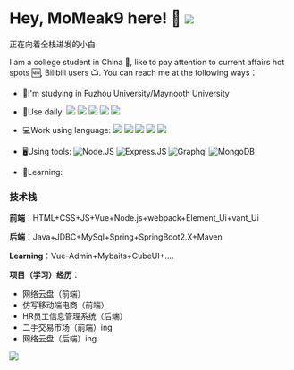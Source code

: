 # Hey, MoMeak9 here! 🎃 ![](https://visitor-badge.glitch.me/badge?page_id=MoMeak9.readme)
正在向着全栈进发的小白

I am a college student in China 🏫, like to pay attention to current affairs hot spots 🆕, Bilibili users 📺. You can reach me at the following ways：

- 🏫I'm studying in Fuzhou University/Maynooth University

- 🤺Use daily:
  ![](https://img.shields.io/badge/OS-Arch%20Linux-33aadd?style=flat-square&logo=arch-linux&logoColor=ffffff)
  ![](https://img.shields.io/badge/Windows-0078D6?style=flat-square&logo=windows&logoColor=ffffff)
  ![](https://img.shields.io/badge/IntelliJ-IDEA-000000?style=flat-square&logo=IntelliJ-IDEA&logoColor=ffffff)
  ![](https://img.shields.io/badge/WebStorm-001010?style=flat-square&logo=WebStorm&logoColor=ffffff)
  ![](https://img.shields.io/badge/Eclipse-IDE-2C2255?style=flat-square&logo=Eclipse-IDE&logoColor=ffffff)
  
- 💻Work using language:
  ![](https://img.shields.io/badge/JavaScript-#F7DF1E?style=flat-square&logo=JavaScript&logoColor=ffffff)
  ![](https://img.shields.io/badge/Java-#007396?style=flat-square&logo=Java&logoColor=ffffff)
  ![](https://img.shields.io/badge/Windows-0078D6?style=flat-square&logo=windows&logoColor=ffffff)
  ![](https://img.shields.io/badge/Windows-0078D6?style=flat-square&logo=windows&logoColor=ffffff)
  ![](https://img.shields.io/badge/Windows-0078D6?style=flat-square&logo=windows&logoColor=ffffff)
  
- 🖥️Using tools:
  ![Node.JS](https://img.shields.io/badge/-Node.JS-black?style=plastic&logo=Node.js) 
  ![Express.JS](https://img.shields.io/badge/-Express.JS-c7b198?style=plastic&logo=Express.JS) 
  ![Graphql](https://img.shields.io/badge/-Graphql-E10098?style=plastic&logo=Graphql)
  ![MongoDB](https://img.shields.io/badge/-MongoDB-black?style=plastic&logo=mongodb)
  
- 🍳Learning:

### 技术栈

**前端**：HTML+CSS+JS+Vue+Node.js+webpack+Element_Ui+vant_Ui

**后端**：Java+JDBC+MySql+Spring+SpringBoot2.X+Maven

**Learning**：Vue-Admin+Mybaits+CubeUI+....

**项目（学习）经历**：

- 网络云盘（前端）
- 仿写移动端电商（前端）
- HR员工信息管理系统（后端）
- 二手交易市场（前端）ing
- 网络云盘（后端）ing


![](https://github-readme-stats.vercel.app/api?username=MoMeak9&theme=tokyonight&show_icons=true)
